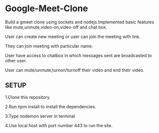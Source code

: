 # Google-Meet-Clone
Build a gmeet clone using sockets and nodejs.Implemented basic features like mute,unmute,video-on,video-off and chat box.

User can create new meeting or user can join the meeting with link.

They can join meeting with particular name.

User have access to chatbox in which messages sent are broadcasted to other user.

User can mute/unmute,turnon/turnoff their video and end their video.


## SETUP

1.Clone this repository.

2.Run npm install to install the dependencies.

3.Type nodemon server in terminal

4.Use local host with port number 443 to run the site.
